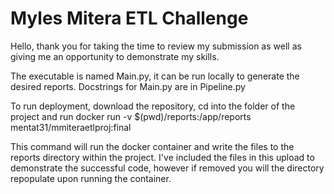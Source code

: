 # Myles Mitera ETL Challenge

Hello, thank you for taking the time to review my submission as well as giving me an opportunity to 
demonstrate my skills.

The executable is named Main.py, it can be run locally to generate the desired reports.
Docstrings for Main.py are in Pipeline.py

To run deployment, download the repository, cd into the folder of the project and run 
docker run -v $(pwd)/reports:/app/reports mentat31/mmiteraetlproj:final

This command will run the docker container and write the files to the reports directory within the project.
I've included the files in this upload to demonstrate the successful code, however if removed you will the 
directory repopulate upon running the container.



